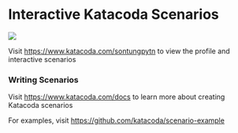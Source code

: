 # Interactive Katacoda Scenarios

[![](http://shields.katacoda.com/katacoda/sontungpytn/count.svg)](https://www.katacoda.com/sontungpytn "Get your profile on Katacoda.com")

Visit https://www.katacoda.com/sontungpytn to view the profile and interactive scenarios

### Writing Scenarios
Visit https://www.katacoda.com/docs to learn more about creating Katacoda scenarios

For examples, visit https://github.com/katacoda/scenario-example
